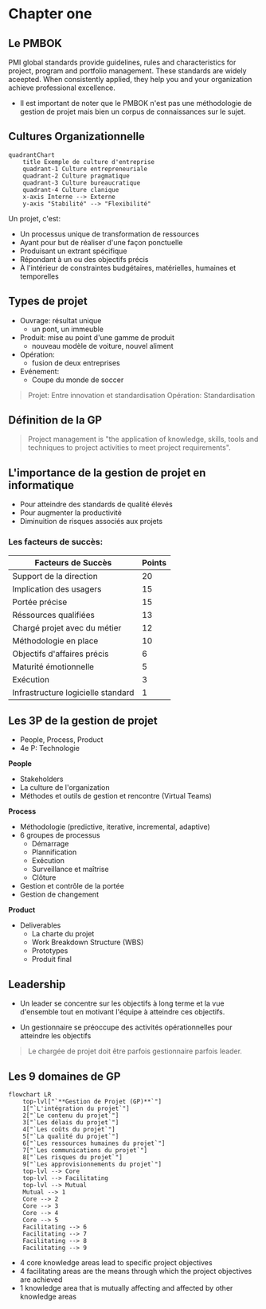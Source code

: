 # Chapter one

## Le PMBOK

PMI global standards provide guidelines, rules and characteristics for project, program and portfolio management. These standards are widely aceepted. When consistently applied, they help you and your organization achieve professional excellence.

+ Il est important de noter que le PMBOK n'est pas une méthodologie de gestion de projet mais bien un corpus de connaissances sur le sujet.

## Cultures Organizationnelle
```mermaid
quadrantChart
    title Exemple de culture d'entreprise
    quadrant-1 Culture entrepreneuriale
    quadrant-2 Culture pragmatique
    quadrant-3 Culture bureaucratique
    quadrant-4 Culture clanique
    x-axis Interne --> Externe
    y-axis "Stabilité" --> "Flexibilité"
```

Un projet, c'est:
+ Un processus unique de transformation de ressources
+ Ayant pour but de réaliser d'une façon ponctuelle
+ Produisant un extrant spécifique
+ Répondant à un ou des objectifs précis
+ À l'intérieur de constraintes budgétaires, matérielles, humaines et temporelles

## Types de projet

+ Ouvrage: résultat unique
    + un pont, un immeuble
+ Produit: mise au point d'une gamme de produit
    + nouveau modèle de voiture, nouvel aliment
+ Opération:
    + fusion de deux entreprises
+ Evénement:
    + Coupe du monde de soccer

> Projet: Entre innovation et standardisation
> Opération: Standardisation

## Définition de la GP

> Project management is "the application of knowledge, skills, tools and techniques to project activities to meet project requirements".

## L'importance de la gestion de projet en informatique

+ Pour atteindre des standards de qualité élevés
+ Pour augmenter la productivité
+ Diminuition de risques associés aux projets

### Les facteurs de succès:

Facteurs de Succès | Points
---|---
Support de la direction | 20
Implication des usagers | 15
Portée précise | 15
Réssources qualifiées | 13
Chargé projet avec du métier | 12
Méthodologie en place | 10
Objectifs d'affaires précis | 6
Maturité émotionnelle | 5
Exécution | 3
Infrastructure logicielle standard | 1

## Les 3P de la gestion de projet

+ People, Process, Product
+ 4e P: Technologie

**People**
+ Stakeholders
+ La culture de l'organization
+ Méthodes et outils de gestion et rencontre (Virtual Teams)

**Process**
+ Méthodologie (predictive, iterative, incremental, adaptive)
+ 6 groupes de processus
    + Démarrage
    + Plannification
    + Exécution
    + Surveillance et maîtrise
    + Clôture
+ Gestion et contrôle de la portée
+ Gestion de changement

**Product**
+ Deliverables
    + La charte du projet
    + Work Breakdown Structure (WBS)
    + Prototypes
    + Produit final

## Leadership

+ Un leader se concentre sur les objectifs à long terme et la vue d'ensemble tout en motivant l'équipe à atteindre ces objectifs.

+ Un gestionnaire se préoccupe des activités opérationnelles pour atteindre les objectifs

> Le chargée de projet doit être parfois gestionnaire parfois leader.

## Les 9 domaines de GP

```mermaid
flowchart LR
    top-lvl["`**Gestion de Projet (GP)**`"]
    1["`L'intégration du projet`"]
    2["`Le contenu du projet`"]
    3["`Les délais du projet`"]
    4["`Les coûts du projet`"]
    5["`La qualité du projet`"]
    6["`Les ressources humaines du projet`"]
    7["`Les communications du projet`"]
    8["`Les risques du projet`"]
    9["`Les approvisionnements du projet`"]
    top-lvl --> Core
    top-lvl --> Facilitating
    top-lvl --> Mutual
    Mutual --> 1
    Core --> 2
    Core --> 3
    Core --> 4
    Core --> 5
    Facilitating --> 6
    Facilitating --> 7
    Facilitating --> 8
    Facilitating --> 9
```

+ 4 core knowledge areas lead to specific project objectives
+ 4 facilitating areas are the means through which the project objectives are achieved
+ 1 knowledge area that is mutually affecting and affected by other knowledge areas